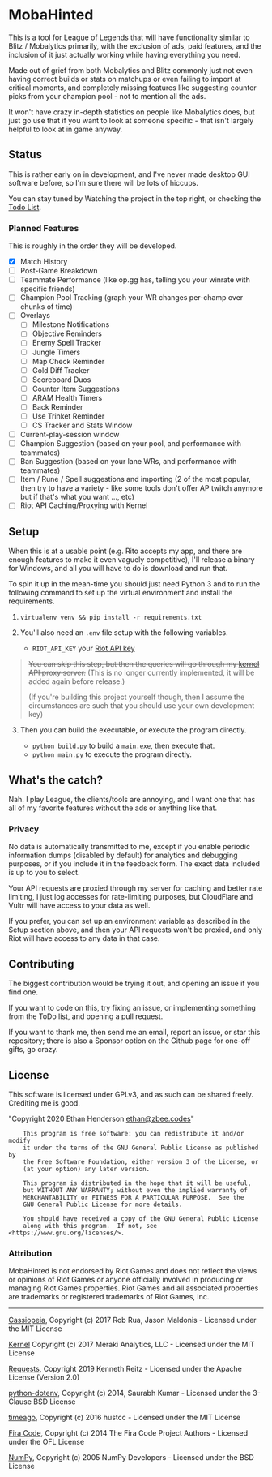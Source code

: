 # MobaHinted
This is a tool for League of Legends that will have functionality similar to
Blitz / Mobalytics primarily, with the exclusion of ads, paid features, and the
inclusion of it just actually working while having everything you need.

Made out of grief from both Mobalytics and Blitz commonly just not even having correct builds or
stats on matchups or even failing to import at critical moments, and completely
missing features like suggesting counter picks from your champion pool - not to mention all the ads.

It won't have crazy in-depth statistics on people like Mobalytics does,
but just go use that if you want to look at someone specific - that isn't largely
helpful to look at in game anyway.

## Status

This is rather early on in development, and I've never made desktop GUI software
before, so I'm sure there will be lots of hiccups.

You can stay tuned by Watching the project in the top right, or checking the
[Todo List](https://github.com/zbee/mobahinted/projects/1).

### Planned Features

This is roughly in the order they will be developed.

- [X] Match History
- [ ] Post-Game Breakdown
- [ ] Teammate Performance (like op.gg has, telling you your winrate with specific friends)
- [ ] Champion Pool Tracking (graph your WR changes per-champ over chunks of time)
- [ ] Overlays
  - [ ] Milestone Notifications
  - [ ] Objective Reminders
  - [ ] Enemy Spell Tracker
  - [ ] Jungle Timers
  - [ ] Map Check Reminder
  - [ ] Gold Diff Tracker
  - [ ] Scoreboard Duos
  - [ ] Counter Item Suggestions
  - [ ] ARAM Health Timers
  - [ ] Back Reminder
  - [ ] Use Trinket Reminder
  - [ ] CS Tracker and Stats Window
- [ ] Current-play-session window
- [ ] Champion Suggestion (based on your pool, and performance with teammates)
- [ ] Ban Suggestion (based on your lane WRs, and performance with teammates)
- [ ] Item / Rune / Spell suggestions and importing (2 of the most popular, then try to have a variety - like some tools
      don't offer AP twitch anymore but if that's what you want ..., etc)
- [ ] Riot API Caching/Proxying with Kernel

## Setup

When this is at a usable point (e.g. Rito accepts my app, and there are enough features to make it even vaguely
competitive), I'll release a binary for Windows, and all you will have to do is download and run that.

To spin it up in the mean-time you should just need Python 3 and to run the following command
to set up the virtual environment and install the requirements.

1. `virtualenv venv
    && pip install -r requirements.txt`
    
2. You'll also need an `.env` file setup with the following variables.
   - `RIOT_API_KEY` your [Riot API key](https://developer.riotgames.com/)

> ~~You can skip this step, but then the queries will go through my
[kernel](https://github.com/meraki-analytics/kernel) API proxy server.~~ (This is no longer currently implemented, it will be added again before release.)
>
> (If you're building this project yourself though, then I assume the circumstances
are such that you should use your own development key)
 

3. Then you can build the executable, or execute the program directly.

    - `python build.py` to build a `main.exe`, then execute that.
    - `python main.py` to execute the program directly.

## What's the catch?

Nah. I play League, the clients/tools are annoying, and I want one that has all
of my favorite features without the ads or anything like that.

### Privacy

No data is automatically transmitted to me, except if you enable periodic
information dumps (disabled by default) for analytics and debugging purposes,
or if you include it in the feedback form.
The exact data included is up to you to select.

Your API requests are proxied through my server for caching and better rate
limiting, I just log accesses for rate-limiting purposes, but CloudFlare and
Vultr will have access to your data as well.

If you prefer, you can set up an environment variable as described in the Setup
section above, and then your API requests won't be proxied, and only Riot will
have access to any data in that case.

## Contributing

The biggest contribution would be trying it out, and opening an issue if you
find one.

If you want to code on this, try fixing an issue, or implementing something from
the ToDo list, and opening a pull request.

If you want to thank me, then send me an email, report an issue, or star this
repository; there is also a Sponsor option on the Github page for one-off gifts,
go crazy.

## License
This software is licensed under GPLv3, and as such can be shared freely.
Crediting me is good.

"Copyright 2020 Ethan Henderson <ethan@zbee.codes>"

```
    This program is free software: you can redistribute it and/or modify
    it under the terms of the GNU General Public License as published by
    the Free Software Foundation, either version 3 of the License, or
    (at your option) any later version.

    This program is distributed in the hope that it will be useful,
    but WITHOUT ANY WARRANTY; without even the implied warranty of
    MERCHANTABILITY or FITNESS FOR A PARTICULAR PURPOSE.  See the
    GNU General Public License for more details.

    You should have received a copy of the GNU General Public License
    along with this program.  If not, see <https://www.gnu.org/licenses/>.
```

### Attribution

MobaHinted  is not endorsed by Riot Games and does not reflect the views or opinions of Riot Games or anyone officially
involved in producing or managing Riot Games properties. Riot Games and all associated properties are trademarks or
registered trademarks of Riot Games, Inc.

---

[Cassiopeia](https://github.com/meraki-analytics/cassiopeia), 
Copyright (c) 2017 Rob Rua, Jason Maldonis - 
Licensed under the MIT License

[Kernel](https://github.com/meraki-analytics/kernel)
Copyright (c) 2017 Meraki Analytics, LLC - 
Licensed under the MIT License

[Requests](https://github.com/psf/requests), 
Copyright 2019 Kenneth Reitz - 
Licensed under the Apache License (Version 2.0)

[python-dotenv](https://github.com/theskumar/python-dotenv), 
Copyright (c) 2014, Saurabh Kumar - 
Licensed under the 3-Clause BSD License

[timeago](https://github.com/hustcc/timeago), 
Copyright (c) 2016 hustcc - 
Licensed under the MIT License

[Fira Code](https://github.com/tonsky/FiraCode), 
Copyright (c) 2014 The Fira Code Project Authors - 
Licensed under the OFL License

[NumPy](https://github.com/numpy/numpy), 
Copyright (c) 2005 NumPy Developers - 
Licensed under the BSD License
